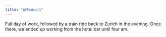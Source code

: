 ```yaml
---
title: "WFMunich"
---
```


Full day of work, followed by a train ride back to Zurich in the evening. Once there, we ended up working from the hotel bar until four am.